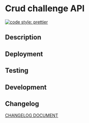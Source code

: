 # Crud challenge API

[![code style: prettier](https://img.shields.io/badge/code_style-prettier-ff69b4.svg?style=flat-square)](https://github.com/prettier/prettier)

## Description

## Deployment

## Testing

## Development

## Changelog

[CHANGELOG DOCUMENT](CHANGELOG.md)
